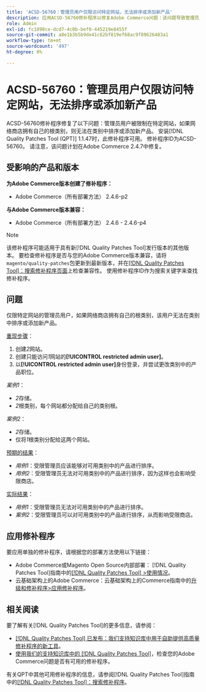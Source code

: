 ```yaml
---
title: 'ACSD-56760：管理员用户仅限访问特定网站，无法排序或添加新产品'
description: 应用ACSD-56760修补程序以修复Adobe Commerce问题：该问题导致管理员用户仅限于访问特定网站，如果网络商店拥有自己的根类别，则该用户无法对类别进行排序或添加新产品。
role: Admin
exl-id: fc1898ce-dcd7-4c0b-bef0-445219e8455f
source-git-commit: a8e1b3b5b9de41c62bf819ef68ac9f89626483a1
workflow-type: tm+mt
source-wordcount: '497'
ht-degree: 0%

---
```


# ACSD-56760：管理员用户仅限访问特定网站，无法排序或添加新产品

ACSD-56760修补程序修复了以下问题：管理员用户被限制在特定网站，如果网络商店拥有自己的根类别，则无法在类别中排序或添加新产品。 安装[!DNL Quality Patches Tool (QPT)] 1.1.47时，此修补程序可用。 修补程序ID为ACSD-56760。 请注意，该问题计划在Adobe Commerce 2.4.7中修复。

## 受影响的产品和版本

**为Adobe Commerce版本创建了修补程序：**

* Adobe Commerce（所有部署方法） 2.4.6-p2

**与Adobe Commerce版本兼容：**

* Adobe Commerce（所有部署方法） 2.4.6 - 2.4.6-p4

>[!NOTE]
>
>该修补程序可能适用于具有新[!DNL Quality Patches Tool]发行版本的其他版本。 要检查修补程序是否与您的Adobe Commerce版本兼容，请将`magento/quality-patches`包更新到最新版本，并在[[!DNL Quality Patches Tool]：搜索修补程序页面](https://experienceleague.adobe.com/tools/commerce-quality-patches/index.html)上检查兼容性。 使用修补程序ID作为搜索关键字来查找修补程序。

## 问题

仅限特定网站的管理员用户，如果网络商店拥有自己的根类别，该用户无法在类别中排序或添加新产品。

<u>重现步骤</u>：

1. 创建&#x200B;*2*&#x200B;网站。
1. 创建只能访问&#x200B;*1*&#x200B;网站的&#x200B;**[!UICONTROL restricted admin user]**。
1. 以&#x200B;**[!UICONTROL restricted admin user]**&#x200B;身份登录，并尝试更改类别中的产品职位。

*案例1*：

* *2*&#x200B;存储。
* *2*&#x200B;根类别，每个网站都分配给自己的类别根。

*案例2*：

* *2*&#x200B;存储。
* 仅将&#x200B;*1*&#x200B;根类别分配给这两个网站。

<u>预期的结果</u>：

* *用例1*：受限管理员应该能够对可用类别中的产品进行排序。
* *用例2*：受限管理员无法对可用类别中的产品进行排序，因为这样也会影响受限商店。

<u>实际结果</u>：

* *用例1*：受限管理员无法对可用类别中的产品进行排序。
* *案例2*：受限管理员可以对可用类别中的产品进行排序，从而影响受限商店。

## 应用修补程序

要应用单独的修补程序，请根据您的部署方法使用以下链接：

* Adobe Commerce或Magento Open Source内部部署： [!DNL Quality Patches Tool]指南中的[[!DNL Quality Patches Tool] >使用情况](https://experienceleague.adobe.com/docs/commerce-operations/tools/quality-patches-tool/usage.html)。
* 云基础架构上的Adobe Commerce：云基础架构上的Commerce指南中的[升级和修补程序>应用修补程序](https://experienceleague.adobe.com/docs/commerce-cloud-service/user-guide/develop/upgrade/apply-patches.html)。

## 相关阅读

要了解有关[!DNL Quality Patches Tool]的更多信息，请参阅：

* [[!DNL Quality Patches Tool] 已发布：我们支持知识库中用于自助提供高质量修补程序的新工具](/help/announcements/adobe-commerce-announcements/magento-quality-patches-released-new-tool-to-self-serve-quality-patches.md)。
* [使用我们的支持知识库中的 [!DNL Quality Patches Tool]](/help/support-tools/patches-available-in-qpt-tool/check-patch-for-magento-issue-with-magento-quality-patches.md)，检查您的Adobe Commerce问题是否有可用的修补程序。

有关QPT中其他可用修补程序的信息，请参阅[!DNL Quality Patches Tool]指南中的[[!DNL Quality Patches Tool]：搜索修补程序](https://experienceleague.adobe.com/tools/commerce-quality-patches/index.html)。
